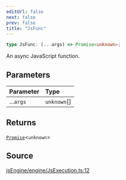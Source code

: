 ```yaml
---
editUrl: false
next: false
prev: false
title: "JsFunc"
---
```


```ts
type JsFunc: (...args) => Promise<unknown>;
```

An async JavaScript function.

## Parameters

| Parameter | Type |
| :------ | :------ |
| ...`args` | `unknown`[] |

## Returns

[`Promise`](https://developer.mozilla.org/docs/Web/JavaScript/Reference/Global_Objects/Promise)\<`unknown`\>

## Source

[jsEngine/engine/JsExecution.ts:12](https://github.com/mProjectsCode/obsidian-js-engine-plugin/blob/ed3359bafa6ca5667a1f852b3d8e87476c86ce23/jsEngine/engine/JsExecution.ts#L12)
